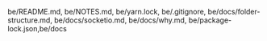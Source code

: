 be/README.md, be/NOTES.md, be/yarn.lock, be/.gitignore, be/docs/folder-structure.md, be/docs/socketio.md, be/docs/why.md, be/package-lock.json,be/docs
